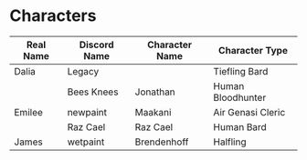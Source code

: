 # Characters

Real Name | Discord Name | Character Name | Character Type
--------- | ------------ | -------------- | --------------
Dalia     | Legacy       |                | Tiefling Bard
          | Bees Knees   | Jonathan       | Human Bloodhunter
Emilee    | newpaint     | Maakani        | Air Genasi Cleric
          | Raz Cael     | Raz Cael       | Human Bard
James     | wetpaint     | Brendenhoff    | Halfling 
